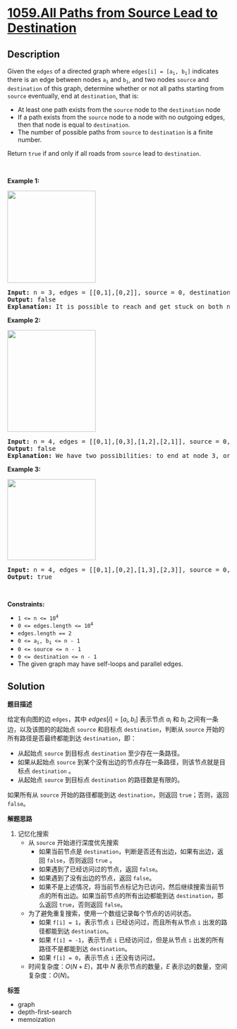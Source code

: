 # [1059.All Paths from Source Lead to Destination](https://leetcode.com/problems/all-paths-from-source-lead-to-destination/description/)

## Description

<p>Given the <code>edges</code> of a directed graph where <code>edges[i] = [a<sub>i</sub>, b<sub>i</sub>]</code> indicates there is an edge between nodes <code>a<sub>i</sub></code> and <code>b<sub>i</sub></code>, and two nodes <code>source</code> and <code>destination</code> of this graph, determine whether or not all paths starting from <code>source</code> eventually, end at <code>destination</code>, that is:</p>

<ul>
  <li>At least one path exists from the <code>source</code> node to the <code>destination</code> node</li>
  <li>If a path exists from the <code>source</code> node to a node with no outgoing edges, then that node is equal to <code>destination</code>.</li>
  <li>The number of possible paths from <code>source</code> to <code>destination</code> is a finite number.</li>
</ul>

<p>Return <code>true</code> if and only if all roads from <code>source</code> lead to <code>destination</code>.</p>

<p>&nbsp;</p>
<p><strong class="example">Example 1:</strong></p>
<img alt="" src="https://fastly.jsdelivr.net/gh/doocs/leetcode@main/solution/1000-1099/1059.All%20Paths%20from%20Source%20Lead%20to%20Destination/images/485_example_1.png" style="width: 200px; height: 208px;" />
<pre>
<strong>Input:</strong> n = 3, edges = [[0,1],[0,2]], source = 0, destination = 2
<strong>Output:</strong> false
<strong>Explanation:</strong> It is possible to reach and get stuck on both node 1 and node 2.
</pre>

<p><strong class="example">Example 2:</strong></p>
<img alt="" src="https://fastly.jsdelivr.net/gh/doocs/leetcode@main/solution/1000-1099/1059.All%20Paths%20from%20Source%20Lead%20to%20Destination/images/485_example_2.png" style="width: 200px; height: 230px;" />
<pre>
<strong>Input:</strong> n = 4, edges = [[0,1],[0,3],[1,2],[2,1]], source = 0, destination = 3
<strong>Output:</strong> false
<strong>Explanation:</strong> We have two possibilities: to end at node 3, or to loop over node 1 and node 2 indefinitely.
</pre>

<p><strong class="example">Example 3:</strong></p>
<img alt="" src="https://fastly.jsdelivr.net/gh/doocs/leetcode@main/solution/1000-1099/1059.All%20Paths%20from%20Source%20Lead%20to%20Destination/images/485_example_3.png" style="width: 200px; height: 183px;" />
<pre>
<strong>Input:</strong> n = 4, edges = [[0,1],[0,2],[1,3],[2,3]], source = 0, destination = 3
<strong>Output:</strong> true
</pre>

<p>&nbsp;</p>
<p><strong>Constraints:</strong></p>

<ul>
  <li><code>1 &lt;= n &lt;= 10<sup>4</sup></code></li>
  <li><code>0 &lt;= edges.length &lt;= 10<sup>4</sup></code></li>
  <li><code>edges.length == 2</code></li>
  <li><code>0 &lt;= a<sub>i</sub>, b<sub>i</sub> &lt;= n - 1</code></li>
  <li><code>0 &lt;= source &lt;= n - 1</code></li>
  <li><code>0 &lt;= destination &lt;= n - 1</code></li>
  <li>The given graph may have self-loops and parallel edges.</li>
</ul>

## Solution

**题目描述**

给定有向图的边 `edges`，其中 $edges[i] = [a_i, b_i]$ 表示节点 $a_i$ 和 $b_i$ 之间有一条边，以及该图的的起始点 `source` 和目标点 `destination`，判断从 `source` 开始的所有路径是否最终都能到达 `destination`，即：

- 从起始点 `source` 到目标点 `destination` 至少存在一条路径。
- 如果从起始点 `source` 到某个没有出边的节点存在一条路径，则该节点就是目标点 `destination` 。
- 从起始点 `source` 到目标点 `destination` 的路径数是有限的。

如果所有从 `source` 开始的路径都能到达 `destination`，则返回 `true`；否则，返回 `false`。

**解题思路**

1. 记忆化搜索
   - 从 `source` 开始进行深度优先搜索
     - 如果当前节点是 `destination`，判断是否还有出边，如果有出边，返回 `false`，否则返回 `true` 。
     - 如果遇到了已经访问过的节点，返回 `false`。
     - 如果遇到了没有出边的节点，返回 `false`。
     - 如果不是上述情况，将当前节点标记为已访问，然后继续搜索当前节点的所有出边。如果当前节点的所有出边都能到达 `destination`，那么返回 `true`，否则返回 `false`。
   - 为了避免重复搜索，使用一个数组记录每个节点的访问状态。
     - 如果 `f[i] = 1`，表示节点 `i` 已经访问过，而且所有从节点 `i` 出发的路径都能到达 `destination`。
     - 如果 `f[i] = -1`，表示节点 `i` 已经访问过，但是从节点 `i` 出发的所有路径不是都能到达 `destination`。
     - 如果 `f[i] = 0`，表示节点 `i` 还没有访问过。
   - 时间复杂度：$O(N + E)$，其中 $N$ 表示节点的数量，$E$ 表示边的数量，空间复杂度：$O(N)$。

**标签**

- graph
- depth-first-search
- memoization
